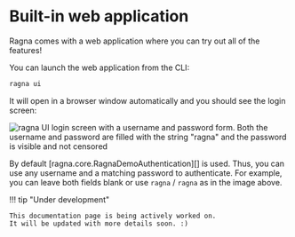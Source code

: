# Built-in web application

Ragna comes with a web application where you can try out all of the features!

You can launch the web application from the CLI:

```bash
ragna ui
```

It will open in a browser window automatically and you should see the login screen:

![ragna UI login screen with a username and password form. Both the username and
password are filled with the string "ragna" and the password is visible and not
censored](images/ragna-ui-login.png)

By default [ragna.core.RagnaDemoAuthentication][] is used. Thus, you can use any
username and a matching password to authenticate. For example, you can leave both fields
blank or use `ragna` / `ragna` as in the image above.

!!! tip "Under development"

    This documentation page is being actively worked on.
    It will be updated with more details soon. :)
